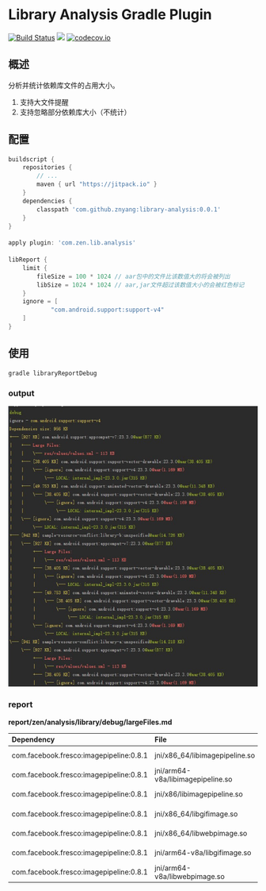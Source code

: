 # Library Analysis Gradle Plugin

[![Build Status](https://travis-ci.org/znyang/library-analysis.svg?branch=master)](https://travis-ci.org/znyang/library-analysis)
[![](https://jitpack.io/v/znyang/library-analysis.svg)](https://jitpack.io/#znyang/library-analysis)
[![codecov.io](https://codecov.io/github/znyang/library-analysis/coverage.svg?branch=master)](https://codecov.io/gh/znyang/library-analysis/branch/master)

## 概述

分析并统计依赖库文件的占用大小。

1. 支持大文件提醒
2. 支持忽略部分依赖库大小（不统计）

## 配置

```gradle
buildscript {
    repositories {
        // ...
        maven { url "https://jitpack.io" }
    }
    dependencies {
        classpath 'com.github.znyang:library-analysis:0.0.1'
    }
}

apply plugin: 'com.zen.lib.analysis'

libReport {
    limit {
        fileSize = 100 * 1024 // aar包中的文件比该数值大的将会被列出
        libSize = 1024 * 1024 // aar,jar文件超过该数值大小的会被红色标记
    }
    ignore = [
            "com.android.support:support-v4"
    ]
}
```

## 使用

```
gradle libraryReportDebug
```

### output

![screenshot](./image/screenshot.jpg)

### report

**report/zen/analysis/library/debug/largeFiles.md**

| Dependency | File | Size |
| :--- | :--- | :--- |
| com.facebook.fresco:imagepipeline:0.8.1 | jni/x86_64/libimagepipeline.so | 962 KB |
| com.facebook.fresco:imagepipeline:0.8.1 | jni/arm64-v8a/libimagepipeline.so | 910 KB |
| com.facebook.fresco:imagepipeline:0.8.1 | jni/x86/libimagepipeline.so | 549 KB |
| com.facebook.fresco:imagepipeline:0.8.1 | jni/x86_64/libgifimage.so | 487 KB |
| com.facebook.fresco:imagepipeline:0.8.1 | jni/x86_64/libwebpimage.so | 471 KB |
| com.facebook.fresco:imagepipeline:0.8.1 | jni/arm64-v8a/libgifimage.so | 471 KB |
| com.facebook.fresco:imagepipeline:0.8.1 | jni/arm64-v8a/libwebpimage.so | 455 KB |
